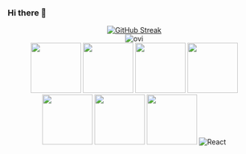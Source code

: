 ### Hi there 👋

<div align=center><a href="https://git.io/streak-stats"><img src="https://streak-stats.demolab.com?user=jwrobbs&theme=iceberg&date_format=M%20j%5B%2C%20Y%5D&mode=weekly" alt="GitHub Streak" /></a></div>
<div align=center><img src="https://github-readme-stats.vercel.app/api/top-langs?username=jwrobbs&show_icons=true&locale=en&layout=compact&theme=iceberg&size_weight=0.75&count_weight=.25" alt="ovi" /></div>
<div align=center>
  <img src="https://github.com/yurijserrano/Github-Profile-Readme-Logos/blob/master/programming%20languages/php.png" width="100"/>
  <img src="https://github.com/yurijserrano/Github-Profile-Readme-Logos/blob/master/databases/mysql.svg" width="100"/>
  <img src="https://github.com/yurijserrano/Github-Profile-Readme-Logos/blob/master/others/html.svg" width="100"/>
  <img src="https://github.com/yurijserrano/Github-Profile-Readme-Logos/blob/master/others/css.svg" width="100"/>
  <img src="https://github.com/yurijserrano/Github-Profile-Readme-Logos/blob/master/programming%20languages/javascript.svg"width="100" />
  <img src="https://github.com/yurijserrano/Github-Profile-Readme-Logos/blob/master/text%20editors/vscode.svg" width="100"/>
  <img src="https://github.com/yurijserrano/Github-Profile-Readme-Logos/blob/master/others/git.svg" width="100"/>  
  <img alt="React" src="https://camo.githubusercontent.com/fa7c4294c987f56c6bcae98942266f5264f81f9abf5bb9da77ae69aefdcfc94a/68747470733a2f2f696d672e736869656c64732e696f2f62616467652f2d52656163742d3435623864383f7374796c653d666c61742d737175617265266c6f676f3d7265616374266c6f676f436f6c6f723d7768697465" data-canonical-src="https://img.shields.io/badge/-React-45b8d8?style=flat-square&amp;logo=react&amp;logoColor=white" style="max-width: 100%;">
</div>

